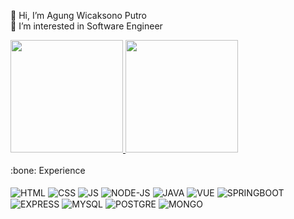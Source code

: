 👋 Hi, I’m Agung Wicaksono Putro <br>
👀 I’m interested in Software Engineer

<div align="left">
  <a href="https://github.com/rafaballerini">
    <img height="180em" src="https://github-readme-stats.vercel.app/api?username=AgungWicaksonoPutro&show_icons=true&theme=dracula&include_all_commits=true&count_private=true"/>
    <img height="180em" src="https://github-readme-stats.vercel.app/api/top-langs/?username=AgungWicaksonoPutro&layout=compact&langs_count=7&theme=dracula"/>
  </a>
</div>
<br>
:bone: Experience
<br>
<div style="display: inline_block"><br>
  <img align="center" alt="HTML" src="https://img.shields.io/badge/HTML-239120?style=for-the-badge&logo=html5&logoColor=white">
  <img align="center" alt="CSS" src="https://img.shields.io/badge/CSS-239120?&style=for-the-badge&logo=css3&logoColor=white">
  <img align="center" alt="JS" src="https://img.shields.io/badge/JavaScript-F7DF1E?style=for-the-badge&logo=javascript&logoColor=black">
  <img align="center" alt="NODE-JS" src="https://img.shields.io/badge/Node.js-43853D?style=for-the-badge&logo=node.js&logoColor=white">
  <img align="center" alt="JAVA" src="https://img.shields.io/badge/Java-ED8B00?style=for-the-badge&logo=java&logoColor=white">
  <img align="center" alt="VUE" src="https://img.shields.io/badge/Vue.js-35495E?style=for-the-badge&logo=vue.js&logoColor=4FC08D">
  <img align="center" alt="SPRINGBOOT" src="https://img.shields.io/badge/Spring-6DB33F?style=for-the-badge&logo=spring&logoColor=white">
  <img align="center" alt="EXPRESS" src="https://img.shields.io/badge/Express.js-404D59?style=for-the-badge">
  <img align="center" alt="MYSQL" src="https://img.shields.io/badge/MySQL-00000F?style=for-the-badge&logo=mysql&logoColor=white">
  <img align="center" alt="POSTGRE" src="https://img.shields.io/badge/PostgreSQL-316192?style=for-the-badge&logo=postgresql&logoColor=white">
  <img align="center" alt="MONGO" src="https://img.shields.io/badge/MongoDB-4EA94B?style=for-the-badge&logo=mongodb&logoColor=white">
</div>
